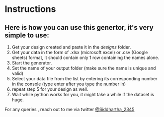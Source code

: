 # Instructions
## Here is how you can use this genertor, it's very simple to use:

1) Get your design created and paste it in the *designs* folder.
2) Get your data in the form of .xlsx (microsoft excel) or .csv (Google sheets) format, it should contain only 1 row containing the names alone.
3) Start the generator.
4) Set the name of your output folder (make sure the name is unique and valid)
5) Select your data file from the list by entering its corresponding number in the console (type enter after you type the number in)
6) repeat step 5 for your design as well.
7) Wait while python works for you, it might take a while if the dataset is huge.

For any queries , reach out to me via twitter [@Siddhartha_2345](https://twitter.com/Siddhartha_2345)
